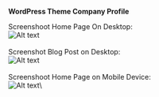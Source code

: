 **WordPress Theme Company Profile**

Screenshoot Home Page
On Desktop:\
<img src="https://media.discordapp.net/attachments/1133382170321371238/1192438176673968218/cp-fp.jpeg?ex=65a91397&is=65969e97&hm=3195f77588bd4f5cc1341f6c4706720f580774970d5e27f973360848735daa00&=&format=webp&width=238&height=848" alt="Alt text" title="Optional title">\
\
Screenshot Blog Post on Desktop:\
<img src="https://media.discordapp.net/attachments/1133382170321371238/1192438689687679016/cp-bp.jpeg?ex=65a91412&is=65969f12&hm=e31a0f4ba7bb51267dc23c8b88c146abf726680f20a180dcc0fd4782c4000526&=&format=webp&width=650&height=848" alt="Alt text" title="Optional title">\
\
Screenshoot Home Page on Mobile Device:\
<img src="https://media.discordapp.net/attachments/1133382170321371238/1192439081850904586/cp-fp-mv.jpeg?ex=65a9146f&is=65969f6f&hm=fe325e73b83284f200c53f3cf145ae60c71ed5dea61fdfcab61a34329e5a681a&=&format=webp&width=84&height=844" alt="Alt text" title="Optional title">\


